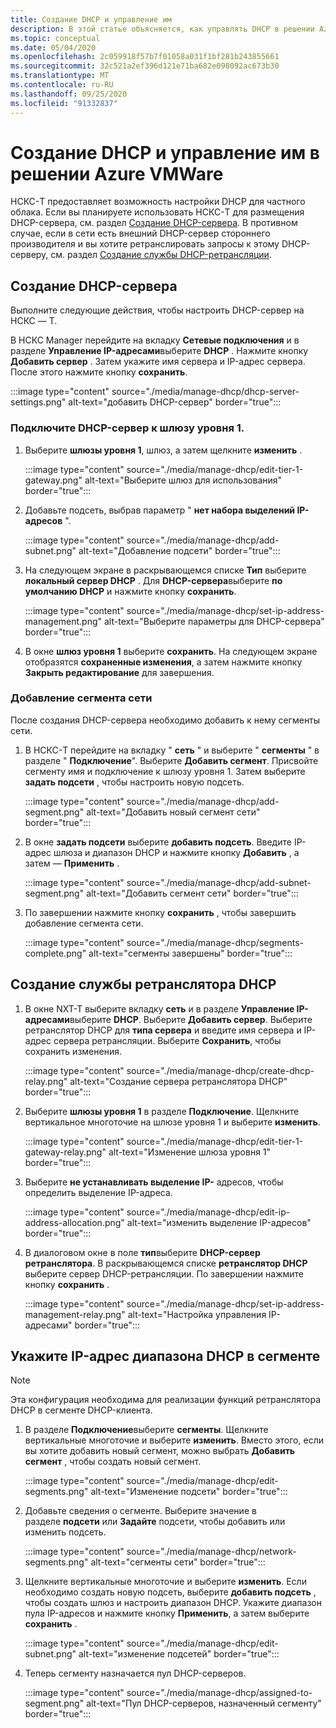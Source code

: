 ```yaml
---
title: Создание DHCP и управление им
description: В этой статье объясняется, как управлять DHCP в решении Azure VMware.
ms.topic: conceptual
ms.date: 05/04/2020
ms.openlocfilehash: 2c059918f57b7f01058a031f1bf281b243855661
ms.sourcegitcommit: 32c521a2ef396d121e71ba682e098092ac673b30
ms.translationtype: MT
ms.contentlocale: ru-RU
ms.lasthandoff: 09/25/2020
ms.locfileid: "91332837"
---
```

# <a name="how-to-create-and-manage-dhcp-in-azure-vmware-solution"></a>Создание DHCP и управление им в решении Azure VMWare

НСКС-T предоставляет возможность настройки DHCP для частного облака. Если вы планируете использовать НСКС-T для размещения DHCP-сервера, см. раздел [Создание DHCP-сервера](#create-dhcp-server). В противном случае, если в сети есть внешний DHCP-сервер стороннего производителя и вы хотите ретранслировать запросы к этому DHCP-серверу, см. раздел [Создание службы DHCP-ретрансляции](#create-dhcp-relay-service).

## <a name="create-dhcp-server"></a>Создание DHCP-сервера

Выполните следующие действия, чтобы настроить DHCP-сервер на НСКС — T.

В НСКС Manager перейдите на вкладку **Сетевые подключения** и в разделе **Управление IP-адресами**выберите **DHCP** . Нажмите кнопку **Добавить сервер** . Затем укажите имя сервера и IP-адрес сервера. После этого нажмите кнопку **сохранить**.

:::image type="content" source="./media/manage-dhcp/dhcp-server-settings.png" alt-text="добавить DHCP-сервер" border="true":::

### <a name="connect-dhcp-server-to-the-tier-1-gateway"></a>Подключите DHCP-сервер к шлюзу уровня 1.

1. Выберите **шлюзы уровня 1**, шлюз, а затем щелкните **изменить** .

   :::image type="content" source="./media/manage-dhcp/edit-tier-1-gateway.png" alt-text="Выберите шлюз для использования" border="true":::

1. Добавьте подсеть, выбрав параметр " **нет набора выделений IP-адресов** ".

   :::image type="content" source="./media/manage-dhcp/add-subnet.png" alt-text="Добавление подсети" border="true":::

1. На следующем экране в раскрывающемся списке **Тип** выберите **локальный сервер DHCP** . Для **DHCP-сервера**выберите **по умолчанию DHCP** и нажмите кнопку **сохранить**.

   :::image type="content" source="./media/manage-dhcp/set-ip-address-management.png" alt-text="Выберите параметры для DHCP-сервера" border="true":::

1. В окне **шлюз уровня 1** выберите **сохранить**. На следующем экране отобразятся **сохраненные изменения**, а затем нажмите кнопку **Закрыть редактирование** для завершения.

### <a name="add-a-network-segment"></a>Добавление сегмента сети

После создания DHCP-сервера необходимо добавить к нему сегменты сети.

1. В НСКС-T перейдите на вкладку " **сеть** " и выберите " **сегменты** " в разделе " **Подключение**". Выберите **Добавить сегмент**. Присвойте сегменту имя и подключение к шлюзу уровня 1. Затем выберите **задать подсети** , чтобы настроить новую подсеть. 

   :::image type="content" source="./media/manage-dhcp/add-segment.png" alt-text="Добавить новый сегмент сети" border="true":::

1. В окне **задать подсети** выберите **добавить подсеть**. Введите IP-адрес шлюза и диапазон DHCP и нажмите кнопку **Добавить** , а затем — **Применить** .

   :::image type="content" source="./media/manage-dhcp/add-subnet-segment.png" alt-text="Добавить сегмент сети" border="true":::

1. По завершении нажмите кнопку **сохранить** , чтобы завершить добавление сегмента сети.

   :::image type="content" source="./media/manage-dhcp/segments-complete.png" alt-text="сегменты завершены" border="true":::

## <a name="create-dhcp-relay-service"></a>Создание службы ретранслятора DHCP

1. В окне NXT-T выберите вкладку **сеть** и в разделе **Управление IP-адресами**выберите **DHCP**. Выберите **Добавить сервер**. Выберите ретранслятор DHCP для **типа сервера** и введите имя сервера и IP-адрес сервера ретрансляции. Выберите **Сохранить**, чтобы сохранить изменения.

   :::image type="content" source="./media/manage-dhcp/create-dhcp-relay.png" alt-text="Создание сервера ретранслятора DHCP" border="true":::

1. Выберите **шлюзы уровня 1** в разделе **Подключение**. Щелкните вертикальное многоточие на шлюзе уровня 1 и выберите **изменить**.

   :::image type="content" source="./media/manage-dhcp/edit-tier-1-gateway-relay.png" alt-text="Изменение шлюза уровня 1" border="true":::

1. Выберите **не устанавливать выделение IP-** адресов, чтобы определить выделение IP-адреса.

   :::image type="content" source="./media/manage-dhcp/edit-ip-address-allocation.png" alt-text="изменить выделение IP-адресов" border="true":::

1. В диалоговом окне в поле **тип**выберите **DHCP-сервер ретранслятора**. В раскрывающемся списке **ретранслятор DHCP** выберите сервер DHCP-ретрансляции. По завершении нажмите кнопку **сохранить** .

   :::image type="content" source="./media/manage-dhcp/set-ip-address-management-relay.png" alt-text="Настройка управления IP-адресами" border="true":::

## <a name="specify-a-dhcp-range-ip-on-segment"></a>Укажите IP-адрес диапазона DHCP в сегменте

> [!NOTE]
> Эта конфигурация необходима для реализации функций ретранслятора DHCP в сегменте DHCP-клиента. 

1. В разделе **Подключение**выберите **сегменты**. Щелкните вертикальные многоточие и выберите **изменить**. Вместо этого, если вы хотите добавить новый сегмент, можно выбрать **Добавить сегмент** , чтобы создать новый сегмент.

   :::image type="content" source="./media/manage-dhcp/edit-segments.png" alt-text="Изменение подсети" border="true":::

1. Добавьте сведения о сегменте. Выберите значение в разделе **подсети** или **Задайте** подсети, чтобы добавить или изменить подсеть.

   :::image type="content" source="./media/manage-dhcp/network-segments.png" alt-text="сегменты сети" border="true":::

1. Щелкните вертикальные многоточие и выберите **изменить**. Если необходимо создать новую подсеть, выберите **добавить подсеть** , чтобы создать шлюз и настроить диапазон DHCP. Укажите диапазон пула IP-адресов и нажмите кнопку **Применить**, а затем выберите **сохранить** .

   :::image type="content" source="./media/manage-dhcp/edit-subnet.png" alt-text="изменение подсетей" border="true":::

1. Теперь сегменту назначается пул DHCP-серверов.

   :::image type="content" source="./media/manage-dhcp/assigned-to-segment.png" alt-text="Пул DHCP-серверов, назначенный сегменту" border="true":::

